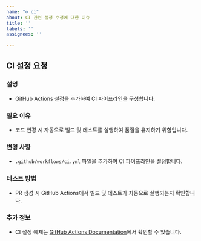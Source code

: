 ```yaml
---
name: "⚙️ ci"
about: CI 관련 설정 수정에 대한 이슈
title: ''
labels: ''
assignees: ''

---
```


## CI 설정 요청

### 설명
- GitHub Actions 설정을 추가하여 CI 파이프라인을 구성합니다.

### 필요 이유
- 코드 변경 시 자동으로 빌드 및 테스트를 실행하여 품질을 유지하기 위함입니다.

### 변경 사항
- `.github/workflows/ci.yml` 파일을 추가하여 CI 파이프라인을 설정합니다.

### 테스트 방법
- PR 생성 시 GitHub Actions에서 빌드 및 테스트가 자동으로 실행되는지 확인합니다.

### 추가 정보
- CI 설정 예제는 [GitHub Actions Documentation](https://docs.github.com/en/actions)에서 확인할 수 있습니다.
